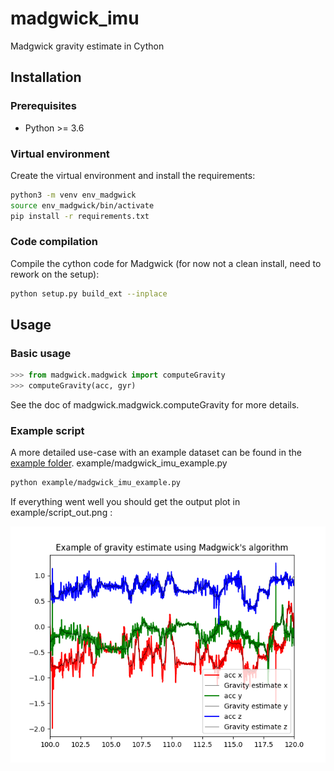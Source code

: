 # madgwick_imu
Madgwick gravity estimate in Cython

## Installation
### Prerequisites
- Python >= 3.6

### Virtual environment
Create the virtual environment and install the requirements:

```bash
python3 -m venv env_madgwick
source env_madgwick/bin/activate
pip install -r requirements.txt
```

### Code compilation
Compile the cython code for Madgwick (for now not a clean install, need to rework on the setup):
```bash
python setup.py build_ext --inplace
```


## Usage
### Basic usage
```python
>>> from madgwick.madgwick import computeGravity
>>> computeGravity(acc, gyr)
```
See the doc of madgwick.madgwick.computeGravity for more details.

### Example script
A more detailed use-case with an example dataset can be found in the [example folder](example). example/madgwick_imu_example.py
```bash
python example/madgwick_imu_example.py
```

If everything went well you should get the output plot in example/script_out.png :

![Alt text](example/script_out.png)
